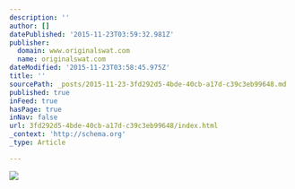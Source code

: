 ```yaml
---
description: ''
author: []
datePublished: '2015-11-23T03:59:32.981Z'
publisher:
  domain: www.originalswat.com
  name: originalswat.com
dateModified: '2015-11-23T03:58:45.975Z'
title: ''
sourcePath: _posts/2015-11-23-3fd292d5-4bde-40cb-a17d-c39c3eb99648.md
published: true
inFeed: true
hasPage: true
inNav: false
url: 3fd292d5-4bde-40cb-a17d-c39c3eb99648/index.html
_context: 'http://schema.org'
_type: Article

---
```

![](http://www.originalswat.com/media/catalog/product/cache/1/small_image/297x161/9df78eab33525d08d6e5fb8d27136e95/2/2/227201-hero_1.jpg)